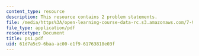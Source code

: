 ```yaml
---
content_type: resource
description: This resource contains 2 problem statements.
file: /media/https%3A/open-learning-course-data-rc.s3.amazonaws.com/7-90j-computational-functional-genomics-spring-2005/61d7a5c96baaac00e1f961763818e03f_ps1.pdf
file_type: application/pdf
resourcetype: Document
title: ps1.pdf
uid: 61d7a5c9-6baa-ac00-e1f9-61763818e03f
---
```

